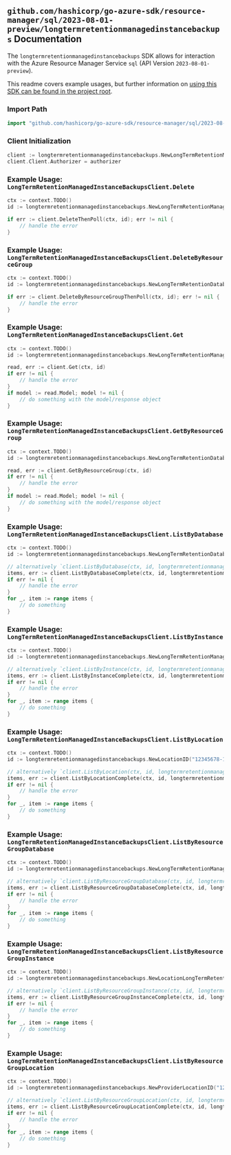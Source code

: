 
## `github.com/hashicorp/go-azure-sdk/resource-manager/sql/2023-08-01-preview/longtermretentionmanagedinstancebackups` Documentation

The `longtermretentionmanagedinstancebackups` SDK allows for interaction with the Azure Resource Manager Service `sql` (API Version `2023-08-01-preview`).

This readme covers example usages, but further information on [using this SDK can be found in the project root](https://github.com/hashicorp/go-azure-sdk/tree/main/docs).

### Import Path

```go
import "github.com/hashicorp/go-azure-sdk/resource-manager/sql/2023-08-01-preview/longtermretentionmanagedinstancebackups"
```


### Client Initialization

```go
client := longtermretentionmanagedinstancebackups.NewLongTermRetentionManagedInstanceBackupsClientWithBaseURI("https://management.azure.com")
client.Client.Authorizer = authorizer
```


### Example Usage: `LongTermRetentionManagedInstanceBackupsClient.Delete`

```go
ctx := context.TODO()
id := longtermretentionmanagedinstancebackups.NewLongTermRetentionManagedInstanceBackupID("12345678-1234-9876-4563-123456789012", "locationValue", "longTermRetentionManagedInstanceValue", "longTermRetentionDatabaseValue", "longTermRetentionManagedInstanceBackupValue")

if err := client.DeleteThenPoll(ctx, id); err != nil {
	// handle the error
}
```


### Example Usage: `LongTermRetentionManagedInstanceBackupsClient.DeleteByResourceGroup`

```go
ctx := context.TODO()
id := longtermretentionmanagedinstancebackups.NewLongTermRetentionDatabaseLongTermRetentionManagedInstanceBackupID("12345678-1234-9876-4563-123456789012", "example-resource-group", "locationValue", "longTermRetentionManagedInstanceValue", "longTermRetentionDatabaseValue", "longTermRetentionManagedInstanceBackupValue")

if err := client.DeleteByResourceGroupThenPoll(ctx, id); err != nil {
	// handle the error
}
```


### Example Usage: `LongTermRetentionManagedInstanceBackupsClient.Get`

```go
ctx := context.TODO()
id := longtermretentionmanagedinstancebackups.NewLongTermRetentionManagedInstanceBackupID("12345678-1234-9876-4563-123456789012", "locationValue", "longTermRetentionManagedInstanceValue", "longTermRetentionDatabaseValue", "longTermRetentionManagedInstanceBackupValue")

read, err := client.Get(ctx, id)
if err != nil {
	// handle the error
}
if model := read.Model; model != nil {
	// do something with the model/response object
}
```


### Example Usage: `LongTermRetentionManagedInstanceBackupsClient.GetByResourceGroup`

```go
ctx := context.TODO()
id := longtermretentionmanagedinstancebackups.NewLongTermRetentionDatabaseLongTermRetentionManagedInstanceBackupID("12345678-1234-9876-4563-123456789012", "example-resource-group", "locationValue", "longTermRetentionManagedInstanceValue", "longTermRetentionDatabaseValue", "longTermRetentionManagedInstanceBackupValue")

read, err := client.GetByResourceGroup(ctx, id)
if err != nil {
	// handle the error
}
if model := read.Model; model != nil {
	// do something with the model/response object
}
```


### Example Usage: `LongTermRetentionManagedInstanceBackupsClient.ListByDatabase`

```go
ctx := context.TODO()
id := longtermretentionmanagedinstancebackups.NewLongTermRetentionDatabaseID("12345678-1234-9876-4563-123456789012", "locationValue", "longTermRetentionManagedInstanceValue", "longTermRetentionDatabaseValue")

// alternatively `client.ListByDatabase(ctx, id, longtermretentionmanagedinstancebackups.DefaultListByDatabaseOperationOptions())` can be used to do batched pagination
items, err := client.ListByDatabaseComplete(ctx, id, longtermretentionmanagedinstancebackups.DefaultListByDatabaseOperationOptions())
if err != nil {
	// handle the error
}
for _, item := range items {
	// do something
}
```


### Example Usage: `LongTermRetentionManagedInstanceBackupsClient.ListByInstance`

```go
ctx := context.TODO()
id := longtermretentionmanagedinstancebackups.NewLongTermRetentionManagedInstanceID("12345678-1234-9876-4563-123456789012", "locationValue", "longTermRetentionManagedInstanceValue")

// alternatively `client.ListByInstance(ctx, id, longtermretentionmanagedinstancebackups.DefaultListByInstanceOperationOptions())` can be used to do batched pagination
items, err := client.ListByInstanceComplete(ctx, id, longtermretentionmanagedinstancebackups.DefaultListByInstanceOperationOptions())
if err != nil {
	// handle the error
}
for _, item := range items {
	// do something
}
```


### Example Usage: `LongTermRetentionManagedInstanceBackupsClient.ListByLocation`

```go
ctx := context.TODO()
id := longtermretentionmanagedinstancebackups.NewLocationID("12345678-1234-9876-4563-123456789012", "locationValue")

// alternatively `client.ListByLocation(ctx, id, longtermretentionmanagedinstancebackups.DefaultListByLocationOperationOptions())` can be used to do batched pagination
items, err := client.ListByLocationComplete(ctx, id, longtermretentionmanagedinstancebackups.DefaultListByLocationOperationOptions())
if err != nil {
	// handle the error
}
for _, item := range items {
	// do something
}
```


### Example Usage: `LongTermRetentionManagedInstanceBackupsClient.ListByResourceGroupDatabase`

```go
ctx := context.TODO()
id := longtermretentionmanagedinstancebackups.NewLongTermRetentionManagedInstanceLongTermRetentionDatabaseID("12345678-1234-9876-4563-123456789012", "example-resource-group", "locationValue", "longTermRetentionManagedInstanceValue", "longTermRetentionDatabaseValue")

// alternatively `client.ListByResourceGroupDatabase(ctx, id, longtermretentionmanagedinstancebackups.DefaultListByResourceGroupDatabaseOperationOptions())` can be used to do batched pagination
items, err := client.ListByResourceGroupDatabaseComplete(ctx, id, longtermretentionmanagedinstancebackups.DefaultListByResourceGroupDatabaseOperationOptions())
if err != nil {
	// handle the error
}
for _, item := range items {
	// do something
}
```


### Example Usage: `LongTermRetentionManagedInstanceBackupsClient.ListByResourceGroupInstance`

```go
ctx := context.TODO()
id := longtermretentionmanagedinstancebackups.NewLocationLongTermRetentionManagedInstanceID("12345678-1234-9876-4563-123456789012", "example-resource-group", "locationValue", "longTermRetentionManagedInstanceValue")

// alternatively `client.ListByResourceGroupInstance(ctx, id, longtermretentionmanagedinstancebackups.DefaultListByResourceGroupInstanceOperationOptions())` can be used to do batched pagination
items, err := client.ListByResourceGroupInstanceComplete(ctx, id, longtermretentionmanagedinstancebackups.DefaultListByResourceGroupInstanceOperationOptions())
if err != nil {
	// handle the error
}
for _, item := range items {
	// do something
}
```


### Example Usage: `LongTermRetentionManagedInstanceBackupsClient.ListByResourceGroupLocation`

```go
ctx := context.TODO()
id := longtermretentionmanagedinstancebackups.NewProviderLocationID("12345678-1234-9876-4563-123456789012", "example-resource-group", "locationValue")

// alternatively `client.ListByResourceGroupLocation(ctx, id, longtermretentionmanagedinstancebackups.DefaultListByResourceGroupLocationOperationOptions())` can be used to do batched pagination
items, err := client.ListByResourceGroupLocationComplete(ctx, id, longtermretentionmanagedinstancebackups.DefaultListByResourceGroupLocationOperationOptions())
if err != nil {
	// handle the error
}
for _, item := range items {
	// do something
}
```
